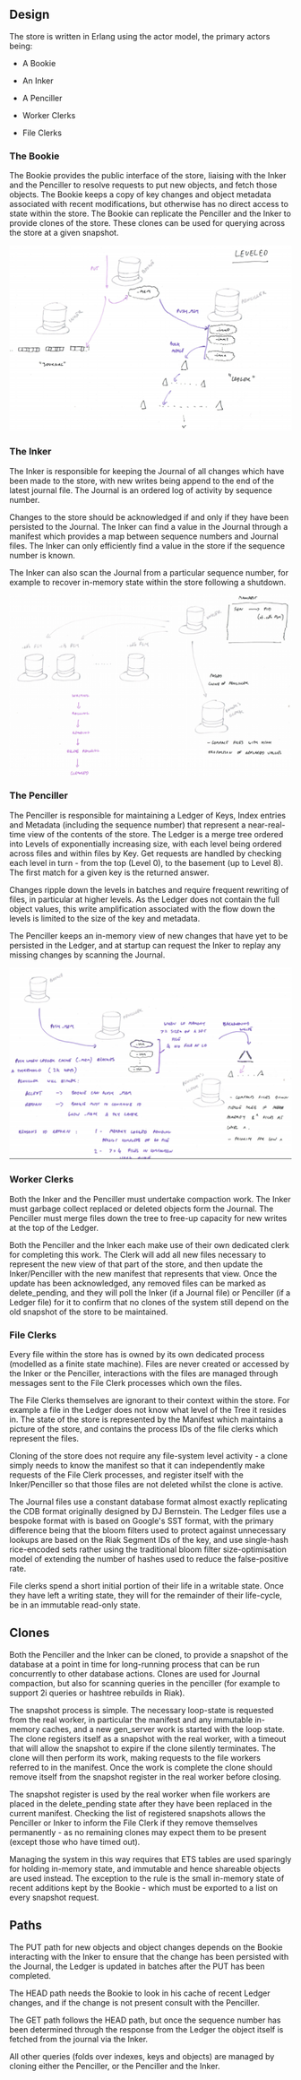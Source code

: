 ## Design 

The store is written in Erlang using the actor model, the primary actors being:

- A Bookie

- An Inker

- A Penciller

- Worker Clerks

- File Clerks

### The Bookie

The Bookie provides the public interface of the store, liaising with the Inker and the Penciller to resolve requests to put new objects, and fetch those objects.  The Bookie keeps a copy of key changes and object metadata associated with recent modifications, but otherwise has no direct access to state within the store.  The Bookie can replicate the Penciller and the Inker to provide clones of the store.  These clones can be used for querying across the store at a given snapshot.

![](pics/leveled_intro.png "Introduction")

### The Inker

The Inker is responsible for keeping the Journal of all changes which have been made to the store, with new writes being append to the end of the latest journal file.  The Journal is an ordered log of activity by sequence number.  

Changes to the store should be acknowledged if and only if they have been persisted to the Journal.  The Inker can find a value in the Journal through a manifest which provides a map between sequence numbers and Journal files.  The Inker can only efficiently find a value in the store if the sequence number is known.

The Inker can also scan the Journal from a particular sequence number, for example to recover in-memory state within the store following a shutdown.

![](pics/inker.png "Inker")

### The Penciller

The Penciller is responsible for maintaining a Ledger of Keys, Index entries and Metadata (including the sequence number) that represent a near-real-time view of the contents of the store.  The Ledger is a merge tree ordered into Levels of exponentially increasing size, with each level being ordered across files and within files by Key.  Get requests are handled by checking each level in turn - from the top (Level 0), to the basement (up to Level 8).  The first match for a given key is the returned answer.

Changes ripple down the levels in batches and require frequent rewriting of files, in particular at higher levels.  As the Ledger does not contain the full object values, this write amplification associated with the flow down the levels is limited to the size of the key and metadata.

The Penciller keeps an in-memory view of new changes that have yet to be persisted in the Ledger, and at startup can request the Inker to replay any missing changes by scanning the Journal.

![](pics/penciller.png "Penciller")

### Worker Clerks

Both the Inker and the Penciller must undertake compaction work.  The Inker must garbage collect replaced or deleted objects form the Journal.  The Penciller must merge files down the tree to free-up capacity for new writes at the top of the Ledger.  

Both the Penciller and the Inker each make use of their own dedicated clerk for completing this work.  The Clerk will add all new files necessary to represent the new view of that part of the store, and then update the Inker/Penciller with the new manifest that represents that view.  Once the update has been acknowledged, any removed files can be marked as delete_pending, and they will poll the Inker (if a Journal file) or Penciller (if a Ledger file) for it to confirm that no clones of the system still depend on the old snapshot of the store to be maintained.

### File Clerks

Every file within the store has is owned by its own dedicated process (modelled as a finite state machine).  Files are never created or accessed by the Inker or the Penciller, interactions with the files are managed through messages sent to the File Clerk processes which own the files.

The File Clerks themselves are ignorant to their context within the store.  For example a file in the Ledger does not know what level of the Tree it resides in.  The state of the store is represented by the Manifest which maintains a picture of the store, and contains the process IDs of the file clerks which represent the files.

Cloning of the store does not require any file-system level activity - a clone simply needs to know the manifest so that it can independently make requests of the File Clerk processes, and register itself with the Inker/Penciller so that those files are not deleted whilst the clone is active.

The Journal files use a constant database format almost exactly replicating the CDB format originally designed by DJ Bernstein.  The Ledger files use a bespoke format with is based on Google's SST format, with the primary difference being that the bloom filters used to protect against unnecessary lookups are based on the Riak Segment IDs of the key, and use single-hash rice-encoded sets rather using the traditional bloom filter size-optimisation model of extending the number of hashes used to reduce the false-positive rate.

File clerks spend a short initial portion of their life in a writable state.  Once they have left a writing state, they will for the remainder of their life-cycle, be in an immutable read-only state.

## Clones

Both the Penciller and the Inker can be cloned, to provide a snapshot of the database at a point in time for long-running process that can be run concurrently to other database actions.  Clones are used for Journal compaction, but also for scanning queries in the penciller (for example to support 2i queries or hashtree rebuilds in Riak).

The snapshot process is simple.  The necessary loop-state is requested from the real worker, in particular the manifest and any immutable in-memory caches, and a new gen_server work is started with the loop state.  The clone registers itself as a snapshot with the real worker, with a timeout that will allow the snapshot to expire if the clone silently terminates.  The clone will then perform its work, making requests to the file workers referred to in the manifest.  Once the work is complete the clone should remove itself from the snapshot register in the real worker before closing.

The snapshot register is used by the real worker when file workers are placed in the delete_pending state after they have been replaced in the current manifest.  Checking the list of registered snapshots allows the Penciller or Inker to inform the File Clerk if they remove themselves permanently - as no remaining clones may expect them to be present (except those who have timed out).

Managing the system in this way requires that ETS tables are used sparingly for holding in-memory state, and immutable and hence shareable objects are used instead.  The exception to the rule is the small in-memory state of recent additions kept by the Bookie - which must be exported to a list on every snapshot request.

## Paths

The PUT path for new objects and object changes depends on the Bookie interacting with the Inker to ensure that the change has been persisted with the Journal, the Ledger is updated in batches after the PUT has been completed.

The HEAD path needs the Bookie to look in his cache of recent Ledger changes, and if the change is not present consult with the Penciller.

The GET path follows the HEAD path, but once the sequence number has been determined through the response from the Ledger the object itself is fetched from the journal via the Inker.

All other queries (folds over indexes, keys and objects) are managed by cloning either the Penciller, or the Penciller and the Inker.

